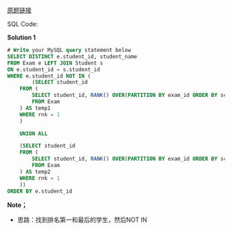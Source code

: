 [原题链接](https://leetcode-cn.com/problems/find-the-quiet-students-in-all-exams/)

SQL Code:

**Solution 1**

```sql
# Write your MySQL query statement below
SELECT DISTINCT e.student_id, student_name
FROM Exam e LEFT JOIN Student s
ON e.student_id = s.student_id
WHERE e.student_id NOT IN (
        (SELECT student_id
    FROM (
        SELECT student_id, RANK() OVER(PARTITION BY exam_id ORDER BY score DESC) AS rnk
        FROM Exam
    ) AS temp1
    WHERE rnk = 1
    )

    UNION ALL

    (SELECT student_id
    FROM (
        SELECT student_id, RANK() OVER(PARTITION BY exam_id ORDER BY score) AS rnk
        FROM Exam
    ) AS temp2
    WHERE rnk = 1
    ))
ORDER BY e.student_id

```

**Note；**
- 思路：找到排名第一和最后的学生，然后NOT IN
